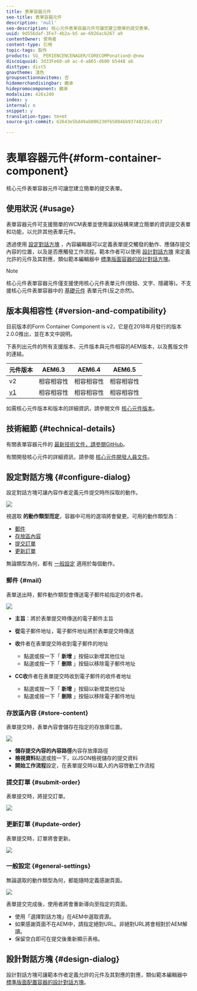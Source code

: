 ```yaml
---
title: 表單容器元件
seo-title: 表單容器元件
description: 'null'
seo-description: 核心元件表單容器元件可讓您建立簡單的提交表單。
uuid: 9d556daf-3Fe7-4b2a-b5 ae-6926acb267 a9
contentOwner: 使用者
content-type: 引用
topic-tags: 製作
products: SG_ PERIENCENCENAGER/CORECOMPonation@-@new
discoiquuid: 3d33Fe60-a0 ac-4-a865-d600 b5448 ab
disttype: dist5
gnavtheme: 淺色
groupsectionnavitems: 否
hidemerchandisingbar: 繼承
hidepromocomponent: 繼承
modalsize: 426x240
index: y
internal: n
snippet: y
translation-type: tm+mt
source-git-commit: 62643e5bd49ab006230f65004bb9374822dcc017

---
```



# 表單容器元件{#form-container-component}

核心元件表單容器元件可讓您建立簡單的提交表單。

## 使用狀況 {#usage}

表單容器元件可支援簡單的WCM表單並使用巢狀結構來建立簡單的資訊提交表單和功能，以允許其他表單元件。

透過使用 [設定對話方塊](#configure-dialog) ，內容編輯器可以定義表單提交觸發的動作、應儲存提交內容的位置，以及是否應觸發工作流程。範本作者可以使用 [設計對話方塊](#design-dialog) 來定義允許的元件及其對應，類似範本編輯器中 [標準版面容器的設計對話方塊](https://helpx.adobe.com/experience-manager/6-5/sites/authoring/using/templates.html)。

>[!NOTE]
>
>核心元件表單容器元件僅支援使用核心元件表單元件(按鈕、文字、隱藏等)。不支援核心元件表單容器中的 [基礎元件](https://helpx.adobe.com/experience-manager/6-5/sites/authoring/using/default-components-foundation.html) 表單元件(反之亦然)。

## 版本與相容性 {#version-and-compatibility}

目前版本的Form Container Component is v2，它是在2018年月發行的版本2.0.0推出，並在本文中說明。

下表列出元件的所有支援版本、元件版本與元件相容的AEM版本，以及舊版文件的連結。

| 元件版本 | AEM6.3 | AEM6.4 | AEM6.5 |
|--- |--- |--- |--- |
| v2 | 相容相容性 | 相容相容性 | 相容相容性 |
| [v1](form-container-v1.md) | 相容相容性 | 相容相容性 | 相容相容性 |

如需核心元件版本和版本的詳細資訊，請參閱文件 [核心元件版本](versions.md)。

## 技術細節 {#technical-details}

有關表單容器元件的 [最新技術文件，請參閱GitHub](https://github.com/adobe/aem-core-wcm-components/blob/master/content/src/content/jcr_root/apps/core/wcm/components/form/container/v2/container)。

有關開發核心元件的詳細資訊，請參閱 [核心元件開發人員文件](developing.md)。

## 設定對話方塊 {#configure-dialog}

設定對話方塊可讓內容作者定義元件提交時所採取的動作。

![](assets/screen_shot_2018-01-12at122046.png)

視選取 **的動作類型而定**，容器中可用的選項將會變更。可用的動作類型為：

* [郵件](#mail)
* [存放區內容](#store-content)
* [提交訂單](#submit-order)
* [更新訂單](#update-order)

無論類型為何，都有 [一般設定](#general-settings) 適用於每個動作。

### 郵件 {#mail}

表單送出時，郵件動作類型會傳送電子郵件給指定的收件者。

![](assets/screen_shot_2018-01-12at122554.png)

* **主旨**：將於表單提交時傳送的電子郵件主旨
* **從**電子郵件地址，電子郵件地址將於表單提交時傳送
* **收**件者在表單提交時收到電子郵件的地址

   * 點選或按一下「 **新增** 」按鈕以新增其他位址
   * 點選或按一下「 **刪除** 」按鈕以移除電子郵件地址
* **CC收**件者在表單提交時收到電子郵件的收件者地址
   * 點選或按一下「 **新增** 」按鈕以新增其他位址
   * 點選或按一下「 **刪除** 」按鈕以移除電子郵件地址

### 存放區內容 {#store-content}

表單提交時，表單內容會儲存在指定的存放庫位置。

![](assets/screen_shot_2018-01-12at122538.png)

* **儲存提交內容的內容路徑**內容存放庫路徑
* **檢視資料**點選或按一下，以JSON檢視儲存的提交資料
* **開始工作流程**設定，在表單提交時以載入的內容啓動工作流程

### 提交訂單 {#submit-order}

表單提交時，將提交訂單。

![](assets/chlimage_1-3.png)

### 更新訂單 {#update-order}

表單提交時，訂單將會更新。

![](assets/chlimage_1-4.png)

### 一般設定 {#general-settings}

無論選取的動作類型為何，都能隨時定義感謝頁面。

![](assets/chlimage_1-5.png)

表單提交完成後，使用者將會重新導向至指定的頁面。

* 使用「選擇對話方塊」在AEM中選取資源。
* 如果感謝頁面不在AEM中，請指定絕對URL。非絕對URL將會相對於AEM解讀。
* 保留空白即可在提交後重新顯示表格。

## 設計對話方塊 {#design-dialog}

設計對話方塊可讓範本作者定義允許的元件及其對應的對應，類似範本編輯器中 [標準版面配置容器的設計對話方塊](https://helpx.adobe.com/experience-manager/6-5/sites/authoring/using/templates.html)。